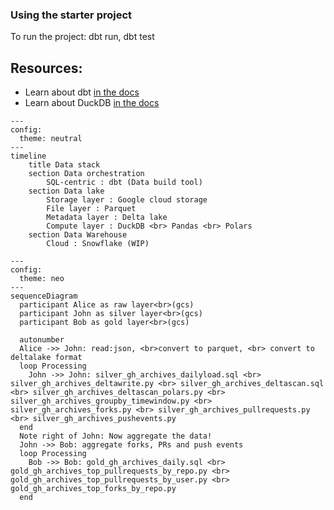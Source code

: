 ### Using the starter project
To run the project: dbt run, dbt test

## Resources:
- Learn about dbt [in the docs](https://docs.getdbt.com/docs/introduction)
- Learn about DuckDB [in the docs](https://duckdb.org/docs/stable/index)

```mermaid
---
config:
  theme: neutral
---
timeline
    title Data stack
    section Data orchestration
        SQL-centric : dbt (Data build tool)
    section Data lake
        Storage layer : Google cloud storage
        File layer : Parquet
        Metadata layer : Delta lake 
        Compute layer : DuckDB <br> Pandas <br> Polars
    section Data Warehouse
        Cloud : Snowflake (WIP)
```

```mermaid
---
config:
  theme: neo
---
sequenceDiagram
  participant Alice as raw layer<br>(gcs)
  participant John as silver layer<br>(gcs)
  participant Bob as gold layer<br>(gcs)

  autonumber
  Alice ->> John: read:json, <br>convert to parquet, <br> convert to deltalake format 
  loop Processing
    John ->> John: silver_gh_archives_dailyload.sql <br> silver_gh_archives_deltawrite.py <br> silver_gh_archives_deltascan.sql <br> silver_gh_archives_deltascan_polars.py <br> silver_gh_archives_groupby_timewindow.py <br> silver_gh_archives_forks.py <br> silver_gh_archives_pullrequests.py <br> silver_gh_archives_pushevents.py
  end
  Note right of John: Now aggregate the data!
  John ->> Bob: aggregate forks, PRs and push events
  loop Processing
    Bob ->> Bob: gold_gh_archives_daily.sql <br> gold_gh_archives_top_pullrequests_by_repo.py <br> gold_gh_archives_top_pullrequests_by_user.py <br> gold_gh_archives_top_forks_by_repo.py
  end  
```

